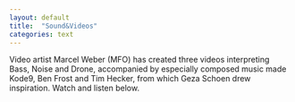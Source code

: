 ```yaml
---
layout: default
title:  "Sound&Videos"
categories: text
---
```


Video artist Marcel Weber (MFO) has created three videos interpreting Bass, Noise and Drone, accompanied by especially composed music made Kode9, Ben Frost and Tim Hecker, from which Geza Schoen drew inspiration.
Watch and listen below.